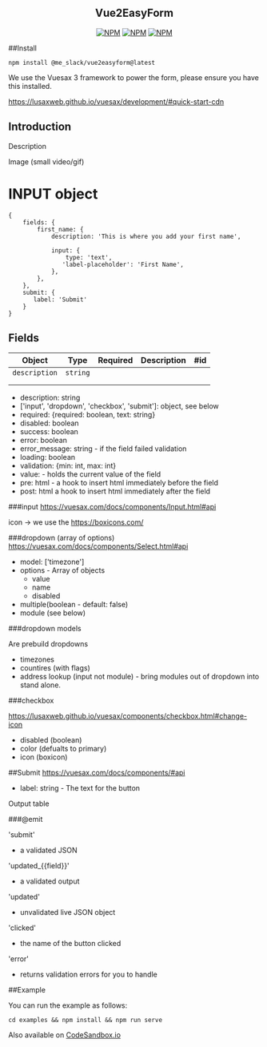 <h2 align="center">Vue2EasyForm</h2>

<p align="center">
<a href="https://www.npmjs.com/package/@me_slack/vue2easyform"><img src="https://img.shields.io/npm/v/@me_slack/vue2easyform" alt="NPM"></a>
<a href="https://npmcharts.com/compare/@me_slack/vue2easyform?minimal=true"><img src="https://img.shields.io/npm/dt/@me_slack/vue2easyform" alt="NPM"></a>
<a href="https://www.npmjs.com/package/@me_slack/vue2easyform"><img src="https://img.shields.io/npm/l/@me_slack/vue2easyform" alt="NPM"></a>
</p>


##Install

```shell
npm install @me_slack/vue2easyform@latest
```
We use the Vuesax 3 framework to power the form, please ensure you have this installed.

https://lusaxweb.github.io/vuesax/development/#quick-start-cdn

## Introduction


Description

Image (small video/gif)


# INPUT object

```json5
{
    fields: {
        first_name: {
            description: 'This is where you add your first name',
            
            input: {
                type: 'text',
               'label-placeholder': 'First Name',
            },
        },
    },
    submit: {
       label: 'Submit'
    }
}
```
## Fields
| Object | Type  | Required  | Description | #id |
|---|---|---|---|---|
| `description`  | `string` |   |   |   |
|   |   |   |   |   |
|   |   |   |   |   |
- description: string
- ['input', 'dropdown', 'checkbox', 'submit']: object, see below
- required: {required: boolean, text: string}
- disabled: boolean
- success: boolean
- error: boolean
- error_message: string - if the field failed validation
- loading: boolean
- validation: {min: int, max: int}
- value: <mixed> - holds the current value of the field
- pre: html - a hook to insert html immediately before the field
- post: html a hook to insert html immediately after the field

###input
https://vuesax.com/docs/components/Input.html#api

icon -> we use the https://boxicons.com/

###dropdown (array of options)
https://vuesax.com/docs/components/Select.html#api
 - model: ['timezone']
 - options - Array of objects
   - value 
   - name
   - disabled
 - multiple(boolean - default: false)
 - module (see below)

###dropdown models

Are prebuild dropdowns 

- timezones
- countires (with flags)
- address lookup (input not module) - bring modules out of dropdown into stand alone.

###checkbox

https://lusaxweb.github.io/vuesax/components/checkbox.html#change-icon

- disabled (boolean)
- color (defualts to primary)
- icon (boxicon)


##Submit
https://vuesax.com/docs/components/#api
- label: string - The text for the button

Output table

###@emit

'submit'
- a validated JSON

'updated_{{field}}'
- a validated output

'updated'
- unvalidated live JSON object

'clicked'
- the name of the button clicked

'error'
- returns validation errors for you to handle

##Example

You can run the example as follows:

```shell
cd examples && npm install && npm run serve
```

Also available on [CodeSandbox.io](https://codesandbox.io/s/dazzling-mountain-lhhwu)